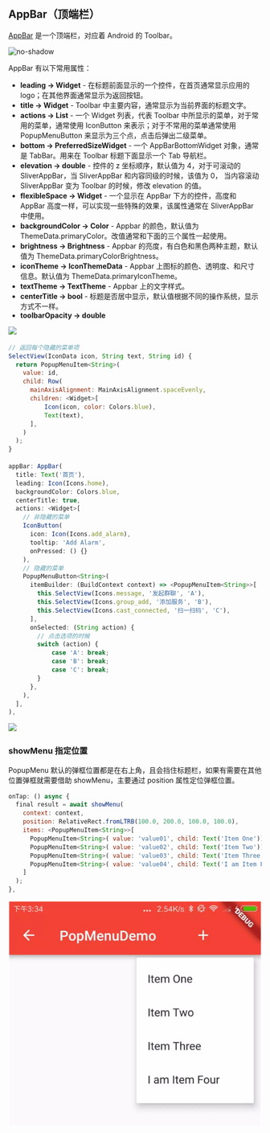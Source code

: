 
## AppBar（顶端栏）
[AppBar](https://docs.flutter.io/flutter/material/AppBar-class.html) 是一个顶端栏，对应着 Android 的 Toolbar。

![no-shadow](/../../image/20180629155102.png)

AppBar 有以下常用属性：
- **leading → Widget** - 在标题前面显示的一个控件，在首页通常显示应用的 logo；在其他界面通常显示为返回按钮。
- **title → Widget** -  Toolbar 中主要内容，通常显示为当前界面的标题文字。
- **actions → List<Widget>** - 一个 Widget 列表，代表 Toolbar 中所显示的菜单，对于常用的菜单，通常使用 IconButton 来表示；对于不常用的菜单通常使用 PopupMenuButton 来显示为三个点，点击后弹出二级菜单。
- **bottom → PreferredSizeWidget** - 一个 AppBarBottomWidget 对象，通常是 TabBar。用来在 Toolbar 标题下面显示一个 Tab 导航栏。
- **elevation → double** - 控件的 z 坐标顺序，默认值为 4，对于可滚动的 SliverAppBar，当 SliverAppBar 和内容同级的时候，该值为 0， 当内容滚动 SliverAppBar 变为 Toolbar 的时候，修改 elevation 的值。
- **flexibleSpace → Widget** - 一个显示在 AppBar 下方的控件，高度和 AppBar 高度一样，可以实现一些特殊的效果，该属性通常在 SliverAppBar 中使用。
- **backgroundColor → Color** - Appbar 的颜色，默认值为 ThemeData.primaryColor。改值通常和下面的三个属性一起使用。
- **brightness → Brightness** - Appbar 的亮度，有白色和黑色两种主题，默认值为 ThemeData.primaryColorBrightness。
- **iconTheme → IconThemeData** - Appbar 上图标的颜色、透明度、和尺寸信息。默认值为 ThemeData.primaryIconTheme。
- **textTheme → TextTheme** -  Appbar 上的文字样式。
- **centerTitle → bool** -  标题是否居中显示，默认值根据不同的操作系统，显示方式不一样。
- **toolbarOpacity → double**

![](/../../image/20180629154401.png)

```js
// 返回每个隐藏的菜单项
SelectView(IconData icon, String text, String id) {
  return PopupMenuItem<String>(
    value: id,
    child: Row(
      mainAxisAlignment: MainAxisAlignment.spaceEvenly,
      children: <Widget>[
          Icon(icon, color: Colors.blue),
          Text(text),
      ],
    )
  );
}

appBar: AppBar(
  title: Text('首页'),
  leading: Icon(Icons.home),
  backgroundColor: Colors.blue,
  centerTitle: true,
  actions: <Widget>[
    // 非隐藏的菜单
    IconButton(
      icon: Icon(Icons.add_alarm),
      tooltip: 'Add Alarm',
      onPressed: () {}
    ),
    // 隐藏的菜单
    PopupMenuButton<String>(
      itemBuilder: (BuildContext context) => <PopupMenuItem<String>>[
        this.SelectView(Icons.message, '发起群聊', 'A'),
        this.SelectView(Icons.group_add, '添加服务', 'B'),
        this.SelectView(Icons.cast_connected, '扫一扫码', 'C'),
      ],
      onSelected: (String action) {
        // 点击选项的时候
        switch (action) {
            case 'A': break;
            case 'B': break;
            case 'C': break;
        }
      },
    ),
  ],
),
```

![](/../../image/20180629154709.png)


### showMenu 指定位置
PopupMenu 默认的弹框位置都是在右上角，且会挡住标题栏，如果有需要在其他位置弹框就需要借助 showMenu，主要通过 position 属性定位弹框位置。

```js
onTap: () async {
  final result = await showMenu(
    context: context,
    position: RelativeRect.fromLTRB(100.0, 200.0, 100.0, 100.0),
    items: <PopupMenuItem<String>>[
      PopupMenuItem<String>( value: 'value01', child: Text('Item One')),
      PopupMenuItem<String>( value: 'value02', child: Text('Item Two')),
      PopupMenuItem<String>( value: 'value03', child: Text('Item Three')),
      PopupMenuItem<String>( value: 'value04', child: Text('I am Item Four'))
    ]
  );
},
```

![](/../../image/20190119174105.png)
